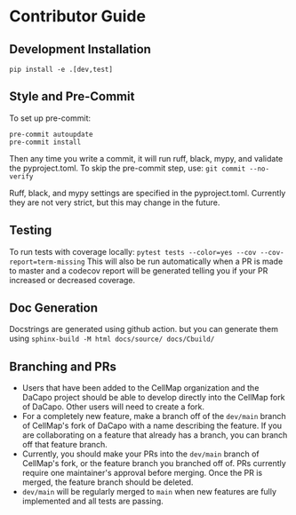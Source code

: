 # Contributor Guide

## Development Installation
`pip install -e .[dev,test]`

## Style and Pre-Commit
To set up pre-commit:
```
pre-commit autoupdate
pre-commit install
```
Then any time you write a commit, it will run ruff, black, mypy, and validate the pyproject.toml. 
To skip the pre-commit step, use:
`git commit --no-verify`

Ruff, black, and mypy settings are specified in the pyproject.toml. Currently they are not very strict, but this may change in the future.

## Testing
To run tests with coverage locally:
`pytest tests --color=yes --cov --cov-report=term-missing`
This will also be run automatically when a PR is made to master and a codecov report will be generated telling you if your PR increased or decreased coverage.

## Doc Generation
Docstrings are generated using github action. but you can generate them using
`sphinx-build -M html docs/source/ docs/Cbuild/`

## Branching and PRs
- Users that have been added to the CellMap organization and the DaCapo project should be able to develop directly into the CellMap fork of DaCapo. Other users will need to create a fork.
- For a completely new feature, make a branch off of the `dev/main` branch of CellMap's fork of DaCapo with a name describing the feature. If you are collaborating on a feature that already has a branch, you can branch off that feature branch.
- Currently, you should make your PRs into the `dev/main` branch of CellMap's fork, or the feature branch you branched off of. PRs currently require one maintainer's approval before merging. Once the PR is merged, the feature branch should be deleted. 
- `dev/main` will be regularly merged to `main` when new features are fully implemented and all tests are passing.
